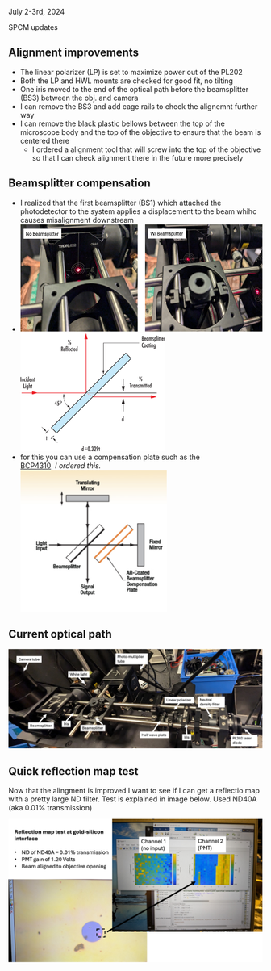 July 2-3rd, 2024

SPCM updates

## **Alignment improvements**

- The linear polarizer (LP) is set to maximize power out of the PL202
- Both the LP and HWL mounts are checked for good fit, no tilting
- One iris moved to the end of the optical path before the beamsplitter (BS3) between the obj. and camera
- I can remove the BS3 and add cage rails to check the alignemnt further way
- I can remove the black plastic bellows between the top of the microscope body and the top of the objective to ensure that the beam is centered there
    - I ordered a alignment tool that will screw into the top of the objective so that I can check alignment there in the future more precisely

## **Beamsplitter compensation**

- I realized that the first beamsplitter (BS1) which attached the photodetector to the system applies a displacement to the beam whihc causes misalignment downstream
- <img src="../_resources/e13fbcb2d0cfb736766faec61ccfe8f4.png" alt="e13fbcb2d0cfb736766faec61ccfe8f4.png" width="584" height="213" class="jop-noMdConv"> <img src="../_resources/1369.svg" alt="1369.svg" width="287" height="234" class="jop-noMdConv">
- for this you can use a compensation plate such as the  
    [BCP4310](https://www.thorlabs.com/newgrouppage9.cfm?objectgroup_id=10662&pn=BCP4310)  *I ordered this.*  
    <img src="../_resources/6ab89262483f154a1d3144fbeaaf9bb9.png" alt="6ab89262483f154a1d3144fbeaaf9bb9.png" width="290" height="281" class="jop-noMdConv">

## **Current optical path**
![93b48360502f145099fb908e7ac98a21.png](../_resources/93b48360502f145099fb908e7ac98a21.png)

## **Quick reflection map test**
Now that the alingment is improved I want to see if I can get a reflectio map with a pretty large ND filter. Test is explained in image below. Used ND40A (aka 0.01% transmission)

![ab0e4fa58bcce79cb8a4f2c39a225c90.png](../_resources/ab0e4fa58bcce79cb8a4f2c39a225c90.png)